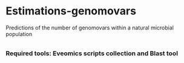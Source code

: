 # Estimations-genomovars
Predictions of the number of genomovars within a natural microbial population
######

### Required tools: Eveomics scripts collection and Blast tool
#####

